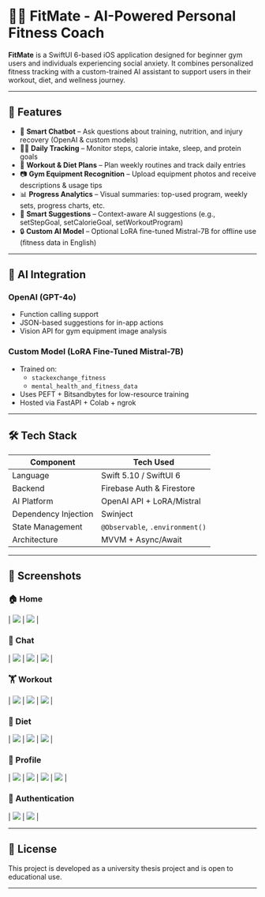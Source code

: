 # 🏋️‍♀️ FitMate - AI-Powered Personal Fitness Coach

**FitMate** is a SwiftUI 6-based iOS application designed for beginner gym users and individuals experiencing social anxiety. It combines personalized fitness tracking with a custom-trained AI assistant to support users in their workout, diet, and wellness journey.

---

## 📱 Features

- 🧠 **Smart Chatbot** – Ask questions about training, nutrition, and injury recovery (OpenAI & custom models)
- 🏃‍♀️ **Daily Tracking** – Monitor steps, calorie intake, sleep, and protein goals
- 📅 **Workout & Diet Plans** – Plan weekly routines and track daily entries
- 📷 **Gym Equipment Recognition** – Upload equipment photos and receive descriptions & usage tips
- 📊 **Progress Analytics** – Visual summaries: top-used program, weekly sets, progress charts, etc.
- 🧩 **Smart Suggestions** – Context-aware AI suggestions (e.g., setStepGoal, setCalorieGoal, setWorkoutProgram)
- 🔒 **Custom AI Model** – Optional LoRA fine-tuned Mistral-7B for offline use (fitness data in English)


---

## 🧠 AI Integration

### OpenAI (GPT-4o)
- Function calling support
- JSON-based suggestions for in-app actions
- Vision API for gym equipment image analysis

### Custom Model (LoRA Fine-Tuned Mistral-7B)
- Trained on:
  - `stackexchange_fitness`
  - `mental_health_and_fitness_data`
- Uses PEFT + Bitsandbytes for low-resource training
- Hosted via FastAPI + Colab + ngrok

---

## 🛠️ Tech Stack

| Component       | Tech Used                     |
|----------------|-------------------------------|
| Language        | Swift 5.10 / SwiftUI 6        |
| Backend         | Firebase Auth & Firestore     |
| AI Platform     | OpenAI API + LoRA/Mistral     |
| Dependency Injection | Swinject               |
| State Management| `@Observable`, `.environment()` |
| Architecture    | MVVM + Async/Await            |

---

## 📸 Screenshots

### 🏠 Home
| ![](screenshots/home_1.PNG) | ![](screenshots/home_2.PNG) |

### 💬 Chat
| ![](screenshots/openai_1.PNG) | ![](screenshots/openai_2.PNG) | ![](screenshots/mistral.PNG) |

### 🏋️ Workout
| ![](screenshots/workout.PNG) | ![](screenshots/add_workout.PNG) | ![](screenshots/add_workout_log.PNG) |

### 🥗 Diet
| ![](screenshots/diet.PNG) | ![](screenshots/add_diet.PNG) | ![](screenshots/add_diet_log.PNG) |

### 👤 Profile
| ![](screenshots/profile_1.PNG) | ![](screenshots/profile_2.PNG) | ![](screenshots/profile_details.PNG) | ![](screenshots/units.PNG) |

### 🔐 Authentication
| ![](screenshots/login.PNG) | ![](screenshots/sign_up.PNG) |

---

## 📎 License

This project is developed as a university thesis project and is open to educational use.

---

